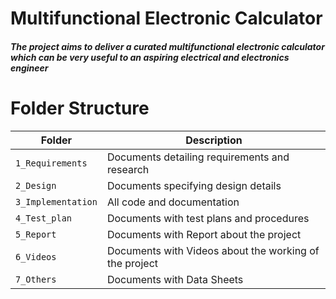 # Multifunctional Electronic Calculator

#### *The project aims to deliver a curated multifunctional electronic calculator which can be very useful to an aspiring electrical and electronics engineer*

# Folder Structure
Folder             | Description
-------------------| -----------------------------------------
`1_Requirements`   | Documents detailing requirements and research
`2_Design`         | Documents specifying design details
`3_Implementation` | All code and documentation
`4_Test_plan`      | Documents with test plans and procedures
`5_Report`         |  Documents with Report about the project               
`6_Videos`         | Documents with Videos about the working of the project
`7_Others   `      | Documents with Data Sheets
